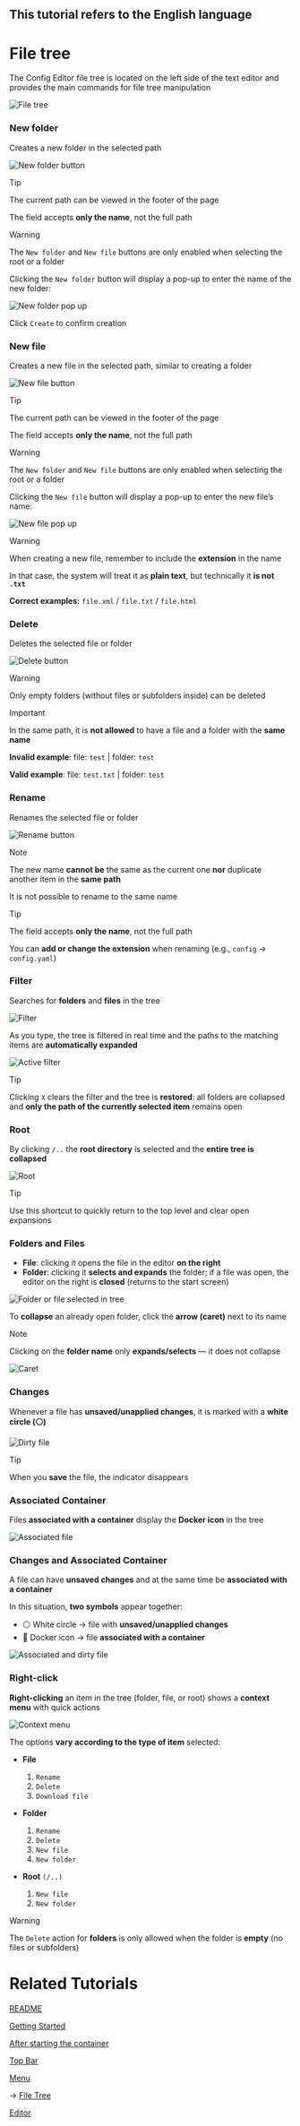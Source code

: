 ## This tutorial refers to the English language

# File tree

The Config Editor file tree is located on the left side of the text editor and provides the main commands for file tree manipulation

![File tree](/documentation/images/file_tree.png)

### New folder

Creates a new folder in the selected path

![New folder button](/documentation/images/new_folder.png)

> [!TIP]
> The current path can be viewed in the footer of the page
>
> The field accepts **only the name**, not the full path

> [!WARNING]
> The `New folder` and `New file` buttons are only enabled when selecting the root or a folder

Clicking the `New folder` button will display a pop-up to enter the name of the new folder:

![New folder pop up](/documentation/images/new_folder_pop-up.png)

Click `Create` to confirm creation

### New file

Creates a new file in the selected path, similar to creating a folder

![New file button](/documentation/images/new_file.png)

> [!TIP]
> The current path can be viewed in the footer of the page
>
> The field accepts **only the name**, not the full path

> [!WARNING]
> The `New folder` and `New file` buttons are only enabled when selecting the root or a folder

Clicking the `New file` button will display a pop-up to enter the new file’s name:

![New file pop up](/documentation/images/new_file_pop-up.png)

> [!WARNING]
> When creating a new file, remember to include the **extension** in the name
>
> In that case, the system will treat it as **plain text**, but technically it **is not `.txt`**
>
> **Correct examples:** `file.xml` / `file.txt` / `file.html`

### Delete

Deletes the selected file or folder

![Delete button](/documentation/images/delete.png)

> [!WARNING]
> Only empty folders (without files or subfolders inside) can be deleted

> [!IMPORTANT]
> In the same path, it is **not allowed** to have a file and a folder with the **same name**
>
> **Invalid example**: file: `test` | folder: `test`
>
> **Valid example**: file: `test.txt` | folder: `test`

### Rename

Renames the selected file or folder

![Rename button](/documentation/images/rename.png)

> [!NOTE]
> The new name **cannot be** the same as the current one **nor** duplicate another item in the **same path**
>
> It is not possible to rename to the same name

> [!TIP]
> The field accepts **only the name**, not the full path
>
> You can **add or change the extension** when renaming (e.g., `config` → `config.yaml`)

### Filter

Searches for **folders** and **files** in the tree

![Filter](/documentation/images/filter.png)

As you type, the tree is filtered in real time and the paths to the matching items are **automatically expanded**

![Active filter](/documentation/images/active_filter.png)

> [!TIP]
> Clicking `X` clears the filter and the tree is **restored**: all folders are collapsed and **only the path of the currently selected item** remains open

### Root

By clicking `/..` the **root directory** is selected and the **entire tree is collapsed**

![Root](/documentation/images/raiz.png)

> [!TIP]
> Use this shortcut to quickly return to the top level and clear open expansions

### Folders and Files

- **File**: clicking it opens the file in the editor **on the right**
- **Folder**: clicking it **selects and expands** the folder; if a file was open, the editor on the right is **closed** (returns to the start screen)

![Folder or file selected in tree](/documentation/images/arvore_selecao.png)

To **collapse** an already open folder, click the **arrow (caret)** next to its name

> [!NOTE]
> Clicking on the **folder name** only **expands/selects** — it does not collapse

![Caret](/documentation/images/seta.png)

### Changes

Whenever a file has **unsaved/unapplied changes**, it is marked with a **white circle (⚪)**

![Dirty file](/documentation/images/sujo.png)

> [!TIP]
> When you **save** the file, the indicator disappears

### Associated Container

Files **associated with a container** display the **Docker icon** in the tree

![Associated file](/documentation/images/docker.png)

### Changes and Associated Container

A file can have **unsaved changes** and at the same time be **associated with a container**

In this situation, **two symbols** appear together:

- ⚪ White circle → file with **unsaved/unapplied changes**
- 🐳 Docker icon → file **associated with a container**

![Associated and dirty file](/documentation/images/docker_sujo.png)

### Right-click

**Right-clicking** an item in the tree (folder, file, or root) shows a **context menu** with quick actions

![Context menu](/documentation/images/context_menu.png)

The options **vary according to the type of item** selected:

- **File**
  1. `Rename`
  2. `Delete`
  3. `Download file`

- **Folder**
  1. `Rename`
  2. `Delete`
  3. `New file`
  4. `New folder`

- **Root** `(/..)`
  1. `New file`
  2. `New folder`

> [!WARNING]
> The `Delete` action for **folders** is only allowed when the folder is **empty** (no files or subfolders)

# Related Tutorials

[README](README.md)

[Getting Started](/documentation/readme/en/getting_started.md)

[After starting the container](/documentation/readme/en/container_created.md)

[Top Bar](/documentation/readme/en/top_bar.md)

[Menu](/documentation/readme/en/menu.md)

→ [File Tree](/documentation/readme/en/file_tree.md)

[Editor](/documentation/readme/en/editor.md)